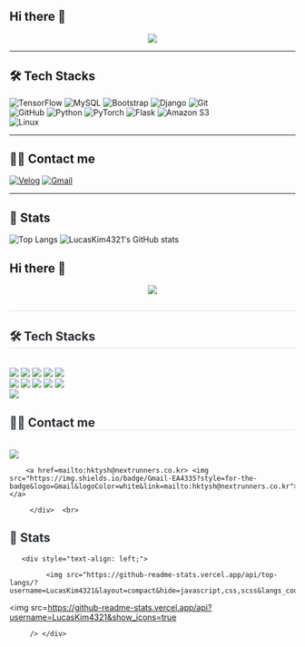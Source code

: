 <!-- 참고 링크 https://velog.io/@oka1313/Github-깃허브-프로필-꾸미기 -->
<!-- 참고 링크 https://github.com/rzashakeri/beautify-github-profile -->
<!-- 참고 링크 https://github.com/kyechan99/capsule-render -->
<!-- 참고 링크 https://github.com/DenverCoder1/readme-typing-svg -->

<!-- 깃허브 스탯 카드 
![LucasKim4321's GitHub stats](https://github-readme-stats.vercel.app/api?username=LucasKim4321&show_icons=true&theme=radical)
-->

## Hi there 👋

<!--
**LucasKim4321/LucasKim4321** is a ✨ _special_ ✨ repository because its `README.md` (this file) appears on your GitHub profile.

Here are some ideas to get you started:

- 🔭 I’m currently working on ...
- 🌱 I’m currently learning ...
- 👯 I’m looking to collaborate on ...
- 🤔 I’m looking for help with ...
- 💬 Ask me about ...
- 📫 How to reach me: ...
- 😄 Pronouns: ...
- ⚡ Fun fact: ...
-->
<!-- 참고 링크 -->
<!-- https://velog.io/@oka1313/Github-깃허브-프로필-꾸미기 -->
<!-- https://github.com/rzashakeri/beautify-github-profile -->
<!-- https://github.com/kyechan99/capsule-render -->
<!-- https://github.com/DenverCoder1/readme-typing-svg -->

<div align="center">
   <img src="https://capsule-render.vercel.app/api?type=transparent&color=gradient&height=120&text=Kim's%20Garden%20🦄🦄&animation=fadeIn&fontColor=9edb1a&fontSize=60" />
</div>

---

## 🛠️ Tech Stacks  

![TensorFlow](https://img.shields.io/badge/Tensorflow-FF6F00?style=for-the-badge&logo=Tensorflow&logoColor=white)
![MySQL](https://img.shields.io/badge/MySQL-4479A1?style=for-the-badge&logo=MySQL&logoColor=white)
![Bootstrap](https://img.shields.io/badge/Bootstrap-7952B3?style=for-the-badge&logo=Bootstrap&logoColor=white)
![Django](https://img.shields.io/badge/Django-092E20?style=for-the-badge&logo=Django&logoColor=white)
![Git](https://img.shields.io/badge/Git-F05032?style=for-the-badge&logo=Git&logoColor=white)  
![GitHub](https://img.shields.io/badge/Github-181717?style=for-the-badge&logo=Github&logoColor=white)
![Python](https://img.shields.io/badge/Python-3776AB?style=for-the-badge&logo=Python&logoColor=white)
![PyTorch](https://img.shields.io/badge/PyTorch-EE4C2C?style=for-the-badge&logo=PyTorch&logoColor=white)
![Flask](https://img.shields.io/badge/Flask-000000?style=for-the-badge&logo=Flask&logoColor=white)
![Amazon S3](https://img.shields.io/badge/Amazon%20S3-569A31?style=for-the-badge&logo=AmazonS3&logoColor=white)  
![Linux](https://img.shields.io/badge/Linux-FCC624?style=for-the-badge&logo=Linux&logoColor=white)

---

## 🧑‍💻 Contact me  

[![Velog](https://img.shields.io/badge/Velog-20C997?style=for-the-badge&logo=Velog&logoColor=white)](https://velog.io/@hktysh/posts)
[![Gmail](https://img.shields.io/badge/Gmail-EA4335?style=for-the-badge&logo=Gmail&logoColor=white)](mailto:hktysh@nextrunners.co.kr)

---

## 🏅 Stats  

![Top Langs](https://github-readme-stats.vercel.app/api/top-langs/?username=LucasKim4321&layout=compact&hide=javascript,css,scss&langs_count=8)
![LucasKim4321's GitHub stats](https://github-readme-stats.vercel.app/api?username=LucasKim4321&show_icons=true&theme=radical)

## Hi there 👋

<!--
**LucasKim4321/LucasKim4321** is a ✨ _special_ ✨ repository because its README.md (this file) appears on your GitHub profile.

Here are some ideas to get you started:

- 🔭 I’m currently working on ...
- 🌱 I’m currently learning ...
- 👯 I’m looking to collaborate on ...
- 🤔 I’m looking for help with ...
- 💬 Ask me about ...
- 📫 How to reach me: ...
- 😄 Pronouns: ...
- ⚡ Fun fact: ...
-->

<div align= "center">

   <img src="https://capsule-render.vercel.app/api?type=transparent&color=gradient&height=120&text=Kim's%20Garden%20🦄🦄&animation=fadeIn&fontColor=9edb1a&fontSize=60" />

   </div>

   <div style="text-align: left;"> 

   <h2 style="border-bottom: 1px solid #d8dee4; color: #282d33;">  </h2>  

   <div style="font-weight: 700; font-size: 15px; text-align: left; color: #282d33;">  </div> 

   </div>

   <div style="text-align: left;">

   <h2 style="border-bottom: 1px solid #d8dee4; color: #282d33;"> 🛠️ Tech Stacks </h2> <br> 

   <div style="margin: ; text-align: left;" "text-align: left;">
      <img src="https://img.shields.io/badge/Tensorflow-FF6F00?style=for-the-badge&logo=Tensorflow&logoColor=white">
      <img src="https://img.shields.io/badge/MySQL-4479A1?style=for-the-badge&logo=MySQL&logoColor=white">
      <img src="https://img.shields.io/badge/Bootstrap-7952B3?style=for-the-badge&logo=Bootstrap&logoColor=white">
      <img src="https://img.shields.io/badge/Django-092E20?style=for-the-badge&logo=Django&logoColor=white">
      <img src="https://img.shields.io/badge/Git-F05032?style=for-the-badge&logo=Git&logoColor=white">
      <br/><img src="https://img.shields.io/badge/Github-181717?style=for-the-badge&logo=Github&logoColor=white">
      <img src="https://img.shields.io/badge/Python-3776AB?style=for-the-badge&logo=Python&logoColor=white">
      <img src="https://img.shields.io/badge/PyTorch-EE4C2C?style=for-the-badge&logo=PyTorch&logoColor=white">
      <img src="https://img.shields.io/badge/Flask-000000?style=for-the-badge&logo=Flask&logoColor=white">
      <img src="https://img.shields.io/badge/Amazon S3-569A31?style=for-the-badge&logo=Amazon S3&logoColor=white">
      <br/><img src="https://img.shields.io/badge/Linux-FCC624?style=for-the-badge&logo=Linux&logoColor=white">
   </div>

   </div>

   <div style="text-align: left;">

   <h2 style="border-bottom: 1px solid #d8dee4; color: #282d33;"> 🧑‍💻 Contact me </h2> <br> 

   <div style="text-align: left;"> <a href=https://velog.io/@hktysh/posts> <img src="https://img.shields.io/badge/Velog-20C997?style=for-the-badge&logo=Velog&logoColor=white&link=https://velog.io/@hktysh/posts"> </a>

        <a href=mailto:hktysh@nextrunners.co.kr> <img src="https://img.shields.io/badge/Gmail-EA4335?style=for-the-badge&logo=Gmail&logoColor=white&link=mailto:hktysh@nextrunners.co.kr"> </a>

         </div>  <br> 

   <div style="text-align: left;">  </div> 

   </div>

   <div style="text-align: left;"> 

   <h2 style="border-bottom: 1px solid #; color: #282d33;"> 🏅 Stats </h2> 

       <div style="text-align: left;"> 

             <img src="https://github-readme-stats.vercel.app/api/top-langs/?username=LucasKim4321&layout=compact&hide=javascript,css,scss&langs_count=8"/>

<img src=https://github-readme-stats.vercel.app/api?username=LucasKim4321&show_icons=true

         /> </div> 

   </div>

